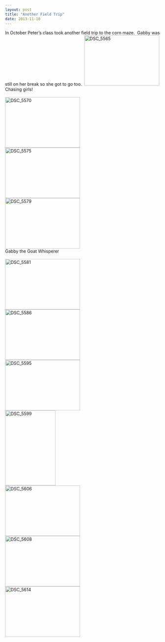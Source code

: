 ```yaml
---
layout: post
title: "Another Field Trip"
date: 2013-11-10
---
```


<p>In October Peter’s class took another field trip to the corn maze.&#160; Gabby was still on her break so she got to go too.&#160; <a href="http://www.thepaladinos.com/image.axd?picture=Windows-Live-Writer/Another-Field-Trip/3D7E442D/DSC_5565.jpg"><img title="DSC_5565" style="border-top: 0px; border-right: 0px; background-image: none; border-bottom: 0px; padding-top: 0px; padding-left: 0px; margin: 0px; border-left: 0px; display: inline; padding-right: 0px" border="0" alt="DSC_5565" src="http://www.thepaladinos.com/image.axd?picture=Windows-Live-Writer/Another-Field-Trip/3FF7501E/DSC_5565_thumb.jpg" width="244" height="164" /></a>    <br />Chasing girls!    <br />    <br /><a href="http://www.thepaladinos.com/image.axd?picture=Windows-Live-Writer/Another-Field-Trip/7F5503AE/DSC_5570.jpg"><img title="DSC_5570" style="border-top: 0px; border-right: 0px; background-image: none; border-bottom: 0px; padding-top: 0px; padding-left: 0px; border-left: 0px; display: inline; padding-right: 0px" border="0" alt="DSC_5570" src="http://www.thepaladinos.com/image.axd?picture=Windows-Live-Writer/Another-Field-Trip/3B511F97/DSC_5570_thumb.jpg" width="244" height="164" /></a>    <br /><a href="http://www.thepaladinos.com/image.axd?picture=Windows-Live-Writer/Another-Field-Trip/3AE4ECA2/DSC_5575.jpg"><img title="DSC_5575" style="border-top: 0px; border-right: 0px; background-image: none; border-bottom: 0px; padding-top: 0px; padding-left: 0px; border-left: 0px; display: inline; padding-right: 0px" border="0" alt="DSC_5575" src="http://www.thepaladinos.com/image.axd?picture=Windows-Live-Writer/Another-Field-Trip/30641882/DSC_5575_thumb.jpg" width="244" height="164" /></a>    <br /><a href="http://www.thepaladinos.com/image.axd?picture=Windows-Live-Writer/Another-Field-Trip/0BD28AFE/DSC_5579.jpg"><img title="DSC_5579" style="border-top: 0px; border-right: 0px; background-image: none; border-bottom: 0px; padding-top: 0px; padding-left: 0px; margin: 0px; border-left: 0px; display: inline; padding-right: 0px" border="0" alt="DSC_5579" src="http://www.thepaladinos.com/image.axd?picture=Windows-Live-Writer/Another-Field-Trip/0804C061/DSC_5579_thumb.jpg" width="244" height="164" /></a>    <br />Gabby the Goat Whisperer    <br />    <br /><a href="http://www.thepaladinos.com/image.axd?picture=Windows-Live-Writer/Another-Field-Trip/2BBDE7FB/DSC_5581.jpg"><img title="DSC_5581" style="border-top: 0px; border-right: 0px; background-image: none; border-bottom: 0px; padding-top: 0px; padding-left: 0px; margin: 0px; border-left: 0px; display: inline; padding-right: 0px" border="0" alt="DSC_5581" src="http://www.thepaladinos.com/image.axd?picture=Windows-Live-Writer/Another-Field-Trip/7D83EC40/DSC_5581_thumb.jpg" width="244" height="164" /></a>    <br /><a href="http://www.thepaladinos.com/image.axd?picture=Windows-Live-Writer/Another-Field-Trip/362E964E/DSC_5586.jpg"><img title="DSC_5586" style="border-top: 0px; border-right: 0px; background-image: none; border-bottom: 0px; padding-top: 0px; padding-left: 0px; margin: 0px; border-left: 0px; display: inline; padding-right: 0px" border="0" alt="DSC_5586" src="http://www.thepaladinos.com/image.axd?picture=Windows-Live-Writer/Another-Field-Trip/7296E52B/DSC_5586_thumb.jpg" width="244" height="164" /></a>    <br /><a href="http://www.thepaladinos.com/image.axd?picture=Windows-Live-Writer/Another-Field-Trip/443D5F7E/DSC_5595.jpg"><img title="DSC_5595" style="border-top: 0px; border-right: 0px; background-image: none; border-bottom: 0px; padding-top: 0px; padding-left: 0px; margin: 0px; border-left: 0px; display: inline; padding-right: 0px" border="0" alt="DSC_5595" src="http://www.thepaladinos.com/image.axd?picture=Windows-Live-Writer/Another-Field-Trip/18103CC0/DSC_5595_thumb.jpg" width="244" height="164" /></a>    <br /><a href="http://www.thepaladinos.com/image.axd?picture=Windows-Live-Writer/Another-Field-Trip/29809D98/DSC_5599.jpg"><img title="DSC_5599" style="border-top: 0px; border-right: 0px; background-image: none; border-bottom: 0px; padding-top: 0px; padding-left: 0px; margin: 0px; border-left: 0px; display: inline; padding-right: 0px" border="0" alt="DSC_5599" src="http://www.thepaladinos.com/image.axd?picture=Windows-Live-Writer/Another-Field-Trip/06702C28/DSC_5599_thumb.jpg" width="164" height="244" /></a>    <br /><a href="http://www.thepaladinos.com/image.axd?picture=Windows-Live-Writer/Another-Field-Trip/17E08D00/DSC_5606.jpg"><img title="DSC_5606" style="border-top: 0px; border-right: 0px; background-image: none; border-bottom: 0px; padding-top: 0px; padding-left: 0px; margin: 0px; border-left: 0px; display: inline; padding-right: 0px" border="0" alt="DSC_5606" src="http://www.thepaladinos.com/image.axd?picture=Windows-Live-Writer/Another-Field-Trip/168BCE54/DSC_5606_thumb.jpg" width="244" height="164" /></a>    <br /><a href="http://www.thepaladinos.com/image.axd?picture=Windows-Live-Writer/Another-Field-Trip/2F1B6BA4/DSC_5608.jpg"><img title="DSC_5608" style="border-top: 0px; border-right: 0px; background-image: none; border-bottom: 0px; padding-top: 0px; padding-left: 0px; margin: 0px; border-left: 0px; display: inline; padding-right: 0px" border="0" alt="DSC_5608" src="http://www.thepaladinos.com/image.axd?picture=Windows-Live-Writer/Another-Field-Trip/1904DA45/DSC_5608_thumb.jpg" width="244" height="164" /></a>    <br /><a href="http://www.thepaladinos.com/image.axd?picture=Windows-Live-Writer/Another-Field-Trip/1F4BB0D3/DSC_5614.jpg"><img title="DSC_5614" style="border-top: 0px; border-right: 0px; background-image: none; border-bottom: 0px; padding-top: 0px; padding-left: 0px; margin: 0px; border-left: 0px; display: inline; padding-right: 0px" border="0" alt="DSC_5614" src="http://www.thepaladinos.com/image.axd?picture=Windows-Live-Writer/Another-Field-Trip/39E8271F/DSC_5614_thumb.jpg" width="244" height="164" /></a></p>
